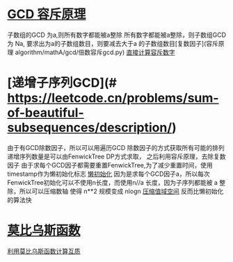 

# [GCD 容斥原理](https://leetcode.cn/problems/sorted-gcd-pair-queries/)
子数组的GCD 为a,则所有数字都能被a整除
所有数字都能被a整除，则子数组GCD为 Na, 要求出为a的子数组数目，则要减去大于a 的子数组数目[复数因子](容斥原理 algorithm/mathA/gcd/倍数容斥gcd.py)
[直接计算容斥数字](莫比乌斯gcd.py)


# [递增子序列GCD](# https://leetcode.cn/problems/sum-of-beautiful-subsequences/description/)
由于有GCD除数因子，所以可以用遍历GCD 除数因子的方式获取所有可能的排列
递增序列数量是可以由FenwickTree DP方式求取， 之后利用容斥原理，去除复数因子
由于求每个GCD因子都需要重置FenwickTree,为了减少重置时间，使用timestamp作为懒初始化标志 [懒初始化](递增子序列gcd.py)
因为是求每个GCD因子a，所以每次FenwickTree初始化可以不使用n长度，而使用n//a 长度，因为子序列都能被 a 整除，所以可以压缩数轴 使得 n**2 规模变成 nlogn [压缩值域空间](递增子序列gcd.2.py) 反而比懒初始化的算法快


# [莫比乌斯函数](../组合数学/计算互质的对数/coPrimeWithMoAlgo.py)
[利用莫比乌斯函数计算互质](../组合数学/计算互质的对数)
